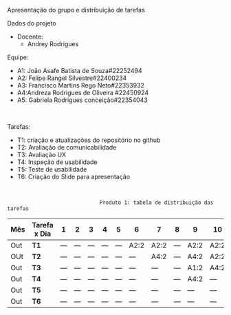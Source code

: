 
 Apresentação do grupo e distribuição de tarefas
  <br/>
  
Dados do projeto
    <br/>
    
- Docente: 
  - Andrey Rodrigues
    <br/>
    
Equipe: 
* A1: João Asafe Batista de Souza#22252494
* A2: Felipe Rangel Silvestre#22400234
* A3: Francisco Martins Rego Neto#22353932
* A4:Andreza Rodrigues de Oliveira #22450924
* A5: Gabriela Rodrigues conceição#22354043
<br/>

Tarefas:
* T1: criação e atualizações do repositório no github 	 	  
* T2: Avaliação de comunicabilidade
* T3: Avaliação UX
* T4: Inspeção de usabilidade
* T5: Teste de usabilidade
* T6: Criação do Slide para apresentação

<br/>

                                  Produto 1: tabela de distribuição das tarefas                                               


| Mês | Tarefa x Dia | 1    | 2    | 3    | 4    | 5    | 6    | 7    | 8    | 9    | 10   | 11   | 12   | 13   | 14   | 15   | 
|-----|--------------|------|------|------|------|------|------|------|------|------|------|------|------|------|------|------|
| Out | **T1**       | —    | —    | —    | —    | —    | A2:2 | A2:2 | —    | A2:2 | A2:2 | A2:5 | A2:2 | A2:2 | A2:4 | —    |
| OUt | **T2**       | —    | —    | —    | —    | —    | —    | A4:2 | —    | A4:2 | A2:2 | A2:2 | A3:2 | —    | —    | —    |
| Out | **T3**       | —    | —    | —    | —    | —    | —    | —    | —    | A1:2 | A4:2 | A2:2 | A3:2 | A3:4 | A3:2 | —    |
| Out | **T4**       | —    | —    | —    | —    | —    | —    | —    | —    | A4:2 |  —   |  —   | —    | —    | —    | —    |
| Out | **T5**       | —    | —    | —    | —    | —    | —    | —    | —    | —    |  —   |  —   | —    | —    | —    | —    |
| Out | **T6**       | —    | —    | —    | —    | —    | —    | —    | —    | —    |  —   |  —   | —    | —    | —    | —    |


